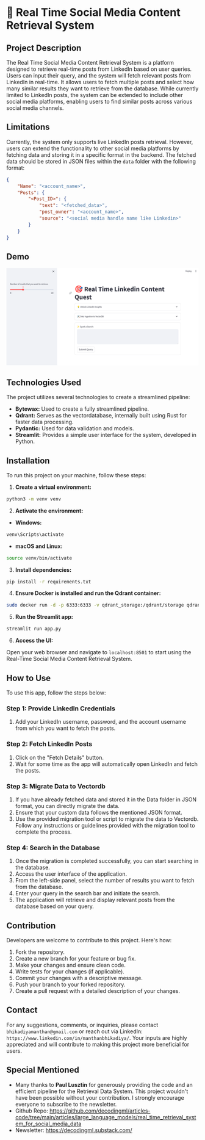 # 🎯 Real Time Social Media Content Retrieval System

## Project Description

The Real Time Social Media Content Retrieval System is a platform designed to retrieve real-time posts from LinkedIn based on user queries. Users can input their query, and the system will fetch relevant posts from LinkedIn in real-time. It allows users to fetch multiple posts and select how many similar results they want to retrieve from the database. While currently limited to LinkedIn posts, the system can be extended to include other social media platforms, enabling users to find similar posts across various social media channels.

## Limitations

Currently, the system only supports live LinkedIn posts retrieval. However, users can extend the functionality to other social media platforms by fetching data and storing it in a specific format in the backend. The fetched data should be stored in JSON files within the `data` folder with the following format:

```json
{
    "Name": "<account_name>",
    "Posts": {
        "<Post_ID>": {
            "text": "<fetched_data>",
            "post_owner": "<account_name>",
            "source": "<social media handle name like Linkedin>"
        }
    }
}
```
## Demo
![Demo Application](demo.png)

## Technologies Used

The project utilizes several technologies to create a streamlined pipeline:

* **Bytewax:** Used to create a fully streamlined pipeline.
* **Qdrant:** Serves as the vectordatabase, internally built using Rust for faster data processing.
* **Pydantic:** Used for data validation and models.
* **Streamlit:** Provides a simple user interface for the system, developed in Python.

## Installation

To run this project on your machine, follow these steps:

1. **Create a virtual environment:**

```bash
python3 -m venv venv
```

2. **Activate the environment:**

  - **Windows:**

  ```bash
  venv\Scripts\activate
  ```

  - **macOS and Linux:**

  ```bash
  source venv/bin/activate
  ```

3. **Install dependencies:**

```bash
pip install -r requirements.txt
```

4. **Ensure Docker is installed and run the Qdrant container:**

```bash
sudo docker run -d -p 6333:6333 -v qdrant_storage:/qdrant/storage qdrant/qdrant
```

5. **Run the Streamlit app:**

```bash
streamlit run app.py
```

6. **Access the UI:**

  Open your web browser and navigate to `localhost:8501` to start using the Real-Time Social Media Content Retrieval System.

## How to Use

To use this app, follow the steps below:

### Step 1: Provide LinkedIn Credentials

1. Add your LinkedIn username, password, and the account username from which you want to fetch the posts.

### Step 2: Fetch LinkedIn Posts

1. Click on the "Fetch Details" button.
2. Wait for some time as the app will automatically open LinkedIn and fetch the posts.

### Step 3: Migrate Data to Vectordb

1. If you have already fetched data and stored it in the Data folder in JSON format, you can directly migrate the data.
2. Ensure that your custom data follows the mentioned JSON format.
3. Use the provided migration tool or script to migrate the data to Vectordb. Follow any instructions or guidelines provided with the migration tool to complete the process.

### Step 4: Search in the Database

1. Once the migration is completed successfully, you can start searching in the database.
2. Access the user interface of the application.
3. From the left-side panel, select the number of results you want to fetch from the database.
4. Enter your query in the search bar and initiate the search.
5. The application will retrieve and display relevant posts from the database based on your query.

## Contribution

Developers are welcome to contribute to this project. Here's how:

1. Fork the repository.
2. Create a new branch for your feature or bug fix.
3. Make your changes and ensure clean code.
4. Write tests for your changes (if applicable).
5. Commit your changes with a descriptive message.
6. Push your branch to your forked repository.
7. Create a pull request with a detailed description of your changes.

## Contact

For any suggestions, comments, or inquiries, please contact `bhikadiyamanthan@gmail.com` or reach out via LinkedIn: `https://www.linkedin.com/in/manthanbhikadiya/`. Your inputs are highly appreciated and will contribute to making this project more beneficial for users.

## Special Mentioned

- Many thanks to **Paul Lusztin** for generously providing the code and an efficient pipeline for the Retrieval Data System. This project wouldn't have been possible without your contribution. I strongly encourage everyone to subscribe to the newsletter.
- Github Repo: https://github.com/decodingml/articles-code/tree/main/articles/large_language_models/real_time_retrieval_system_for_social_media_data
- Newsletter: https://decodingml.substack.com/

